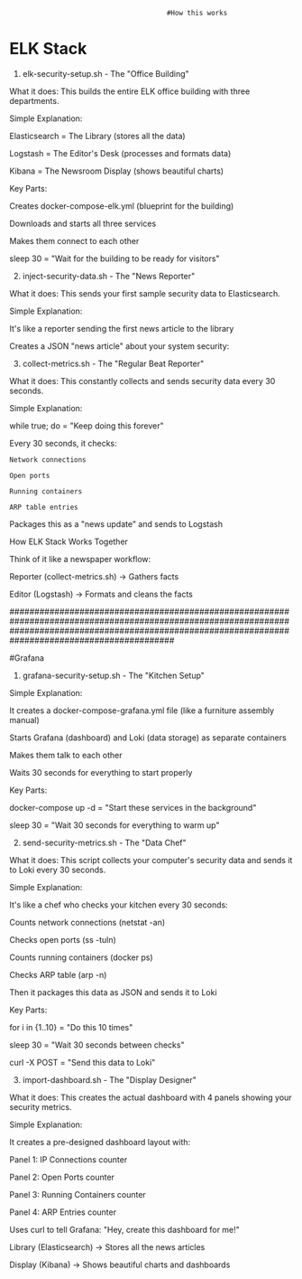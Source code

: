                                            #How this works                   



# ELK Stack

1. elk-security-setup.sh - The "Office Building"



What it does: This builds the entire ELK office building with three departments.

Simple Explanation:

Elasticsearch = The Library (stores all the data)

Logstash = The Editor's Desk (processes and formats data)

Kibana = The Newsroom Display (shows beautiful charts)

Key Parts:

Creates docker-compose-elk.yml (blueprint for the building)

Downloads and starts all three services

Makes them connect to each other

sleep 30 = "Wait for the building to be ready for visitors"







2. inject-security-data.sh - The "News Reporter"



What it does: This sends your first sample security data to Elasticsearch.

Simple Explanation:

It's like a reporter sending the first news article to the library

Creates a JSON "news article" about your system security:






3. collect-metrics.sh - The "Regular Beat Reporter"



What it does: This constantly collects and sends security data every 30 seconds.

Simple Explanation:

while true; do = "Keep doing this forever"

Every 30 seconds, it checks:

    Network connections

    Open ports

    Running containers

    ARP table entries

Packages this as a "news update" and sends to Logstash






How ELK Stack Works Together


Think of it like a newspaper workflow:

Reporter (collect-metrics.sh) → Gathers facts

Editor (Logstash) → Formats and cleans the facts


#########################################################################################################################################################################################################


#Grafana



1. grafana-security-setup.sh - The "Kitchen Setup"



Simple Explanation:

It creates a docker-compose-grafana.yml file (like a furniture assembly manual)

Starts Grafana (dashboard) and Loki (data storage) as separate containers

Makes them talk to each other

Waits 30 seconds for everything to start properly

Key Parts:

docker-compose up -d = "Start these services in the background"

sleep 30 = "Wait 30 seconds for everything to warm up"






2. send-security-metrics.sh - The "Data Chef"



What it does: This script collects your computer's security data and sends it to Loki every 30 seconds.

Simple Explanation:

It's like a chef who checks your kitchen every 30 seconds:

   Counts network connections (netstat -an)

   Checks open ports (ss -tuln)

   Counts running containers (docker ps)

   Checks ARP table (arp -n)

Then it packages this data as JSON and sends it to Loki

Key Parts:

for i in {1..10} = "Do this 10 times"

sleep 30 = "Wait 30 seconds between checks"

curl -X POST = "Send this data to Loki"






3. import-dashboard.sh - The "Display Designer"



What it does: This creates the actual dashboard with 4 panels showing your security metrics.

Simple Explanation:

It creates a pre-designed dashboard layout with:

Panel 1: IP Connections counter

Panel 2: Open Ports counter

Panel 3: Running Containers counter

Panel 4: ARP Entries counter

Uses curl to tell Grafana: "Hey, create this dashboard for me!"





Library (Elasticsearch) → Stores all the news articles

Display (Kibana) → Shows beautiful charts and dashboards
